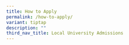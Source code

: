 ```yaml
---
title: How to Apply
permalink: /how-to-apply/
variant: tiptap
description: ""
third_nav_title: Local University Admissions
---
```

